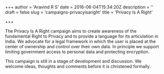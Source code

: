 +++
author = 'Aravind R S'
date = 2016-06-04T15:34:20Z
description = ''
draft = false
slug = 'campaigns-privacyisaright'
title = 'Privacy Is A Right'

+++


The Privacy Is A Right campaign aims to create awareness of the fundamental Right to Privacy and to provide a language for its articulation in India. We advocate for a legal framework in which the user is placed at the center of ownership and control over their own data. In principle we support limiting government access to personal data and protecting encryption. 

This campaign is still in a stage of development and discussion. We welcome ideas, thoughts and comments before it is christened formally.

